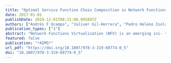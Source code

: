 ```yaml
---
title: "Optimal Service Function Chain Composition in Network Functions Virtualization"
date: 2017-01-01
publishDate: 2019-12-01T08:31:06.095897Z
authors: ["Andrés F Ocampo", "Juliver Gil-Herrera", "Pedro Heleno Isolani", "Miguel C Neves", "Juan Felipe Botero", "Steven Latré", "Lisandro Zambenedetti Granville", "Marinho P Barcellos", "Luciano Paschoal Gaspary"]
publication_types: ["1"]
abstract: "Network Functions Virtualization (NFV) is an emerging ini- tiative where virtualization is used to consolidate Network Functions (NFs) onto high volume servers (HVS), switches, and storage. In addi- tion, NFV provides flexibility as Virtual Network Functions (VNFs) can be moved to different locations in the network. One of the major chal- lenges of NFV is the allocation of demanded network services in the network infrastructures, commonly referred to as the Network Functions Virtualization - Resource Allocation (NFV-RA) problem. NFV-RA is divided into three stages: (i) Service Function Chain (SFC) composition, (ii) SFC embedding and (iii) SFC scheduling. Up to now, existing NFV- RA approaches have mostly tackled the SFC embedding stage taking the SFC composition as an assumption. Few approaches have faced the com- position of the SFCs using heuristic approaches that do not guarantee optimal solutions. In this paper, we solve the first stage of the problem by characterizing the service requests in terms of NFs and optimally building the SFC using an Integer Linear Programming (ILP) approach. Keywords:"
featured: false
publication: "*AIMS*"
url_pdf: "https://doi.org/10.1007/978-3-319-60774-0_5"
doi: "10.1007/978-3-319-60774-0_5"
---
```


